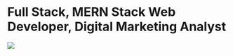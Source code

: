 # Full Stack, MERN Stack Web Developer, Digital Marketing Analyst
<img src="https://img.freepik.com/free-photo/html-css-collage-concept-with-person_23-2150061969.jpg?size=626&ext=jpg&ga=GA1.1.2084395869.1698125007&semt=sph">



